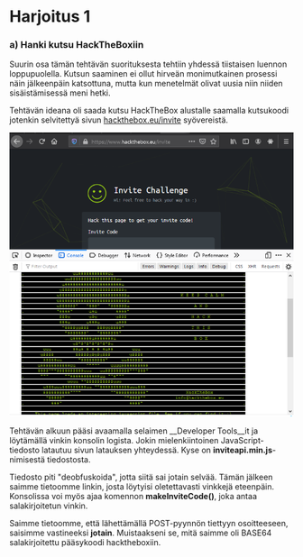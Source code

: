 # Harjoitus 1

### a) Hanki kutsu HackTheBoxiin

Suurin osa tämän tehtävän suorituksesta tehtiin yhdessä tiistaisen luennon loppupuolella. Kutsun saaminen ei ollut hirveän monimutkainen prosessi näin jälkeenpäin katsottuna, mutta kun menetelmät olivat uusia niin niiden sisäistämisessä meni hetki.

Tehtävän ideana oli saada kutsu HackTheBox alustalle saamalla kutsukoodi jotenkin selvitettyä sivun [hackthebox.eu/invite](www.hackthebox.eu/invite) syövereistä.

![kuva1](./Kuvat/hackthebox001.png)

Tehtävän alkuun pääsi avaamalla selaimen __Developer Tools__it ja löytämällä vinkin konsolin logista. Jokin mielenkiintoinen JavaScript-tiedosto latautuu sivun latauksen yhteydessä. Kyse on **inviteapi.min.js**-nimisestä tiedostosta.

Tiedosto piti "deobfuskoida", jotta siitä sai jotain selvää. Tämän jälkeen saimme tietoomme linkin, josta löytyisi oletettavasti vinkkejä eteenpäin. Konsolissa voi myös ajaa komennon **makeInviteCode()**, joka antaa salakirjoitetun vinkin. 

Saimme tietoomme, että lähettämällä POST-pyynnön tiettyyn osoitteeseen, saisimme vastineeksi **jotain**. Muistaakseni se, mitä saimme oli BASE64 salakirjoitettu pääsykoodi hacktheboxiin.
